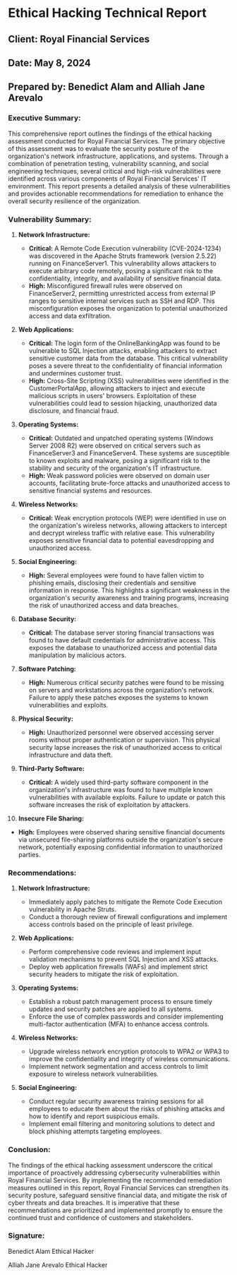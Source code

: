 # Ethical Hacking Technical Report
## Client: Royal Financial Services
## Date: May 8, 2024
## Prepared by: Benedict Alam and Alliah Jane Arevalo

### Executive Summary:
This comprehensive report outlines the findings of the ethical hacking assessment conducted for Royal Financial Services. The primary objective of this assessment was to evaluate the security posture of the organization's network infrastructure, applications, and systems. Through a combination of penetration testing, vulnerability scanning, and social engineering techniques, several critical and high-risk vulnerabilities were identified across various components of Royal Financial Services' IT environment. This report presents a detailed analysis of these vulnerabilities and provides actionable recommendations for remediation to enhance the overall security resilience of the organization.

### Vulnerability Summary:
1. **Network Infrastructure:**
   - **Critical:** A Remote Code Execution vulnerability (CVE-2024-1234) was discovered in the Apache Struts framework (version 2.5.22) running on FinanceServer1. This vulnerability allows attackers to execute arbitrary code remotely, posing a significant risk to the confidentiality, integrity, and availability of sensitive financial data.
   - **High:** Misconfigured firewall rules were observed on FinanceServer2, permitting unrestricted access from external IP ranges to sensitive internal services such as SSH and RDP. This misconfiguration exposes the organization to potential unauthorized access and data exfiltration.

2. **Web Applications:**
   - **Critical:** The login form of the OnlineBankingApp was found to be vulnerable to SQL Injection attacks, enabling attackers to extract sensitive customer data from the database. This critical vulnerability poses a severe threat to the confidentiality of financial information and undermines customer trust.
   - **High:** Cross-Site Scripting (XSS) vulnerabilities were identified in the CustomerPortalApp, allowing attackers to inject and execute malicious scripts in users' browsers. Exploitation of these vulnerabilities could lead to session hijacking, unauthorized data disclosure, and financial fraud.

3. **Operating Systems:**
   - **Critical:** Outdated and unpatched operating systems (Windows Server 2008 R2) were observed on critical servers such as FinanceServer3 and FinanceServer4. These systems are susceptible to known exploits and malware, posing a significant risk to the stability and security of the organization's IT infrastructure.
   - **High:** Weak password policies were observed on domain user accounts, facilitating brute-force attacks and unauthorized access to sensitive financial systems and resources.

4. **Wireless Networks:**
   - **Critical:** Weak encryption protocols (WEP) were identified in use on the organization's wireless networks, allowing attackers to intercept and decrypt wireless traffic with relative ease. This vulnerability exposes sensitive financial data to potential eavesdropping and unauthorized access.

5. **Social Engineering:**
   - **High:** Several employees were found to have fallen victim to phishing emails, disclosing their credentials and sensitive information in response. This highlights a significant weakness in the organization's security awareness and training programs, increasing the risk of unauthorized access and data breaches.

6. **Database Security:**
   - **Critical:** The database server storing financial transactions was found to have default credentials for administrative access. This exposes the database to unauthorized access and potential data manipulation by malicious actors.
   
7. **Software Patching:**
   - **High:** Numerous critical security patches were found to be missing on servers and workstations across the organization's network. Failure to apply these patches exposes the systems to known vulnerabilities and exploits.

8. **Physical Security:**
   - **High:** Unauthorized personnel were observed accessing server rooms without proper authentication or supervision. This physical security lapse increases the risk of unauthorized access to critical infrastructure and data theft.

9. **Third-Party Software:**
   - **Critical:** A widely used third-party software component in the organization's infrastructure was found to have multiple known vulnerabilities with available exploits. Failure to update or patch this software increases the risk of exploitation by attackers.

10. **Insecure File Sharing:**
   - **High:** Employees were observed sharing sensitive financial documents via unsecured file-sharing platforms outside the organization's secure network, potentially exposing confidential information to unauthorized parties.

### Recommendations:
1. **Network Infrastructure:**
   - Immediately apply patches to mitigate the Remote Code Execution vulnerability in Apache Struts.
   - Conduct a thorough review of firewall configurations and implement access controls based on the principle of least privilege.

2. **Web Applications:**
   - Perform comprehensive code reviews and implement input validation mechanisms to prevent SQL Injection and XSS attacks.
   - Deploy web application firewalls (WAFs) and implement strict security headers to mitigate the risk of exploitation.

3. **Operating Systems:**
   - Establish a robust patch management process to ensure timely updates and security patches are applied to all systems.
   - Enforce the use of complex passwords and consider implementing multi-factor authentication (MFA) to enhance access controls.

4. **Wireless Networks:**
   - Upgrade wireless network encryption protocols to WPA2 or WPA3 to improve the confidentiality and integrity of wireless communications.
   - Implement network segmentation and access controls to limit exposure to wireless network vulnerabilities.

5. **Social Engineering:**
   - Conduct regular security awareness training sessions for all employees to educate them about the risks of phishing attacks and how to identify and report suspicious emails.
   - Implement email filtering and monitoring solutions to detect and block phishing attempts targeting employees.



### Conclusion:
The findings of the ethical hacking assessment underscore the critical importance of proactively addressing cybersecurity vulnerabilities within Royal Financial Services. By implementing the recommended remediation measures outlined in this report, Royal Financial Services can strengthen its security posture, safeguard sensitive financial data, and mitigate the risk of cyber threats and data breaches. It is imperative that these recommendations are prioritized and implemented promptly to ensure the continued trust and confidence of customers and stakeholders.

### Signature:
Benedict Alam
Ethical Hacker

Alliah Jane Arevalo
Ethical Hacker
